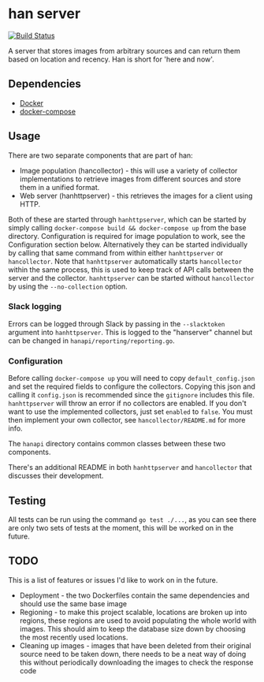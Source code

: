 # han server
[![Build Status](https://travis-ci.org/oliveroneill/hanserver.svg?branch=master)](https://travis-ci.org/oliveroneill/hanserver)

A server that stores images from arbitrary sources and can return them based
on location and recency. Han is short for 'here and now'.

## Dependencies
* [Docker](https://docs.docker.com/engine/installation/)
* [docker-compose](https://docs.docker.com/compose/install/)

## Usage
There are two separate components that are part of han:
* Image population (hancollector) - this will use a variety of collector
implementations to retrieve images from different sources and store them
in a unified format.
* Web server (hanhttpserver) - this retrieves the images for a client using HTTP.

Both of these are started through `hanhttpserver`, which can be started by
simply calling `docker-compose build && docker-compose up` from the base
directory. Configuration is required for image population to work, see the
Configuration section below.
Alternatively they can be started individually by calling that same
command from within either `hanhttpserver` or `hancollector`.
Note that `hanhttpserver` automatically starts `hancollector` within the same
process, this is used to keep track of API calls between the server and the
collector. `hanhttpserver` can be started without `hancollector` by using the
`--no-collection` option.

### Slack logging
Errors can be logged through Slack by passing in the `--slacktoken` argument
into `hanhttpserver`. This is logged to the "hanserver" channel but can be
changed in `hanapi/reporting/reporting.go`.

### Configuration
Before calling `docker-compose up` you will need to copy `default_config.json`
and set the required fields to configure the collectors. Copying this json
and calling it `config.json` is recommended since the `gitignore` includes
this file.
`hanhttpserver` will throw an error if no collectors are enabled.
If you don't want to use the implemented collectors, just set `enabled` to
`false`. You must then implement your own collector, see
`hancollector/README.md` for more info.

The `hanapi` directory contains common classes between these two components.

There's an additional README in both `hanhttpserver` and `hancollector` that
discusses their development.

## Testing
All tests can be run using the command `go test ./...`, as you can see there
are only two sets of tests at the moment, this will be worked on in the future.

## TODO
This is a list of features or issues I'd like to work on in the future.
* Deployment - the two Dockerfiles contain the same dependencies and should use
the same base image
* Regioning - to make this project scalable, locations are broken up into
regions, these regions are used to avoid populating the whole world with images.
This should aim to keep the database size down by choosing the most recently
used locations.
* Cleaning up images - images that have been deleted from their original
source need to be taken down, there needs to be a neat way of doing this
without periodically downloading the images to check the response code